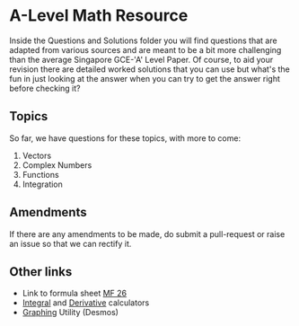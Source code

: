 # A-Level Math Resource

Inside the Questions and Solutions folder you will find questions that are adapted from various sources and are meant to be a bit more challenging than the average Singapore GCE-'A' Level Paper. Of course, to aid your revision there are detailed worked solutions that you can use but what's the fun in just looking at the answer when you can try to get the answer right before checking it?

## Topics
So far, we have questions for these topics, with more to come:
1. Vectors
2. Complex Numbers
3. Functions
4. Integration

## Amendments
If there are any amendments to be made, do submit a pull-request or raise an issue so that we can rectify it.

## Other links
* Link to formula sheet [MF 26](https://www.seab.gov.sg/content/syllabus/alevel/2017Syllabus/ListMF26.pdf)
* [Integral](https://www.integral-calculator.com/) and [Derivative](https://www.derivative-calculator.net/) calculators
* [Graphing](https://www.desmos.com/calculator) Utility (Desmos)
